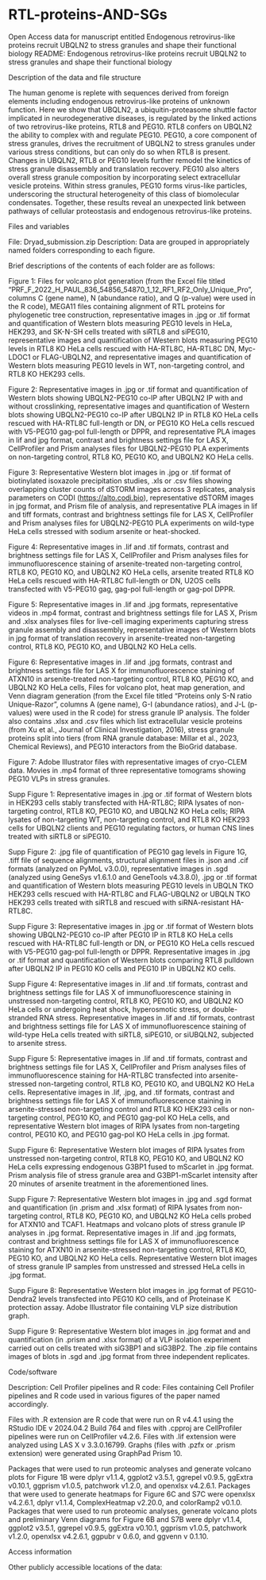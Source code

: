 # RTL-proteins-AND-SGs
Open Access data for manuscript entitled Endogenous retrovirus-like proteins recruit UBQLN2 to stress granules and shape their functional biology
README: Endogenous retrovirus-like proteins recruit UBQLN2 to stress granules and shape their functional biology


Description of the data and file structure

The human genome is replete with sequences derived from foreign elements including endogenous retrovirus-like proteins of unknown function. Here we show that UBQLN2, a ubiquitin-proteasome shuttle factor implicated in neurodegenerative diseases, is regulated by the linked actions of two retrovirus-like proteins, RTL8 and PEG10. RTL8 confers on UBQLN2 the ability to complex with and regulate PEG10. PEG10, a core component of stress granules, drives the recruitment of UBQLN2 to stress granules under various stress conditions, but can only do so when RTL8 is present. Changes in UBQLN2, RTL8 or PEG10 levels further remodel the kinetics of stress granule disassembly and translation recovery. PEG10 also alters overall stress granule composition by incorporating select extracellular vesicle proteins. Within stress granules, PEG10 forms virus-like particles, underscoring the structural heterogeneity of this class of biomolecular condensates. Together, these results reveal an unexpected link between pathways of cellular proteostasis and endogenous retrovirus-like proteins.

Files and variables

File: Dryad_submission.zip
Description: Data are grouped in appropriately named folders corresponding to each figure.

Brief descriptions of the contents of each folder are as follows:

Figure 1: Files for volcano plot generation (from the Excel file titled “PRF_F_2022_H_PAUL_836_54856_54870_1_12_RF1_RF2_Only_Unique_Pro”, columns C (gene name), N (abundance ratio), and Q (p-value) were used in the R code), MEGA11 files containing alignment of RTL proteins for phylogenetic tree construction, representative images in .jpg or .tif format and quantification of Western blots measuring PEG10 levels in HeLa, HEK293, and SK-N-SH cells treated with siRTL8 and siPEG10, representative images and quantification of Western blots measuring PEG10 levels in RTL8 KO HeLa cells rescued with HA-RTL8C, HA-RTL8C DN, Myc-LDOC1 or FLAG-UBQLN2, and representative images and quantification of Western blots measuring PEG10 levels in WT, non-targeting control, and RTL8 KO HEK293 cells.

Figure 2: Representative images in .jpg or .tif format and quantification of Western blots showing UBQLN2-PEG10 co-IP after UBQLN2 IP with and without crosslinking, representative images and quantification of Western blots showing UBQLN2-PEG10 co-IP after UBQLN2 IP in RTL8 KO HeLa cells rescued with HA-RTL8C full-length or DN, or PEG10 KO HeLa cells rescued with V5-PEG10 gag-pol full-length or DPPR, and representative PLA images in lif and jpg format, contrast and brightness settings file for LAS X, CellProfiler and Prism analyses files for UBQLN2-PEG10 PLA experiments on non-targeting control, RTL8 KO, PEG10 KO, and UBQLN2 KO HeLa cells.

Figure 3: Representative Western blot images in .jpg or .tif format of biotinylated isoxazole precipitation studies, .xls or .csv files showing overlapping cluster counts of dSTORM images across 3 replicates, analysis parameters on CODI (https://alto.codi.bio), representative dSTORM images in jpg format, and Prism file of analysis, and representative PLA images in lif and tiff formats, contrast and brightness settings file for LAS X, CellProfiler and Prism analyses files for UBQLN2-PEG10 PLA experiments on wild-type HeLa cells stressed with sodium arsenite or heat-shocked.

Figure 4: Representative images in .lif and .tif formats, contrast and brightness settings file for LAS X, CellProfiler and Prism analyses files for immunofluorescence staining of arsenite-treated non-targeting control, RTL8 KO, PEG10 KO, and UBQLN2 KO HeLa cells, arsenite treated RTL8 KO HeLa cells rescued with HA-RTL8C full-length or DN, U2OS cells transfected with V5-PEG10 gag, gag-pol full-length or gag-pol DPPR. 

Figure 5: Representative images in .lif and .jpg formats, representative videos in .mp4 format, contrast and brightness settings file for LAS X, Prism and .xlsx analyses files for live-cell imaging experiments capturing stress granule assembly and disassembly, representative images of Western blots in jpg format of translation recovery in arsenite-treated non-targeting control, RTL8 KO, PEG10 KO, and UBQLN2 KO HeLa cells.

Figure 6: Representative images in .lif and .jpg formats, contrast and brightness settings file for LAS X for immunofluorescence staining of ATXN10 in arsenite-treated non-targeting control, RTL8 KO, PEG10 KO, and UBQLN2 KO HeLa cells, Files for volcano plot, heat map generation, and Venn diagram generation (from the Excel file titled “Proteins only S-N ratio Unique-Razor”, columns A (gene name), G-I (abundance ratios), and J-L (p-values) were used in the R code) for stress granule IP analysis. The folder also contains .xlsx and .csv files which list extracellular vesicle proteins (from Xu et al., Journal of Clinical Investigation, 2016), stress granule proteins split into tiers (from RNA granule database: Millar et al., 2023, Chemical Reviews), and PEG10 interactors from the BioGrid database.

Figure 7: Adobe Illustrator files with representative images of cryo-CLEM data. Movies in .mp4 format of three representative tomograms showing PEG10 VLPs in stress granules.

Supp Figure 1: Representative images in .jpg or .tif format of Western blots in HEK293 cells stably transfected with HA-RTL8C; RIPA lysates of non-targeting control, RTL8 KO, PEG10 KO, and UBQLN2 KO HeLa cells; RIPA lysates of non-targeting WT, non-targeting control, and RTL8 KO HEK293 cells for UBQLN2 clients and PEG10 regulating factors, or human CNS lines treated with siRTL8 or siPEG10.

Supp Figure 2: .jpg file of quantification of PEG10 gag levels in Figure 1G, .tiff file of sequence alignments, structural alignment files in .json and .cif formats (analyzed on PyMoL v3.0.0), representative images in .sgd (analyzed using GeneSys v1.6.1.0 and GeneTools v4.3.8.0), .jpg or .tif format and quantification of Western blots measuring PEG10 levels in UBQLN TKO HEK293 cells rescued with HA-RTL8C and FLAG-UBQLN2 or UBQLN TKO HEK293 cells treated with siRTL8 and rescued with siRNA-resistant HA-RTL8C.

Supp Figure 3: Representative images in .jpg or .tif format of Western blots showing UBQLN2-PEG10 co-IP after PEG10 IP in RTL8 KO HeLa cells rescued with HA-RTL8C full-length or DN, or PEG10 KO HeLa cells rescued with V5-PEG10 gag-pol full-length or DPPR. Representative images in .jpg or .tif format and quantification of Western blots comparing RTL8 pulldown after UBQLN2 IP in PEG10 KO cells and PEG10 IP in UBQLN2 KO cells.

Supp Figure 4: Representative images in .lif and .tif formats, contrast and brightness settings file for LAS X of immunofluorescence staining in unstressed non-targeting control, RTL8 KO, PEG10 KO, and UBQLN2 KO HeLa cells or undergoing heat shock, hyperosmotic stress, or double-stranded RNA stress. Representative images in .lif and .tif formats, contrast and brightness settings file for LAS X of immunofluorescence staining of wild-type HeLa cells treated with siRTL8, siPEG10, or siUBQLN2, subjected to arsenite stress.

Supp Figure 5: Representative images in .lif and .tif formats, contrast and brightness settings file for LAS X, CellProfiler and Prism analyses files of immunofluorescence staining for HA-RTL8C transfected into arsenite-stressed non-targeting control, RTL8 KO, PEG10 KO, and UBQLN2 KO HeLa cells. Representative images in .lif, .jpg, and .tif formats, contrast and brightness settings file for LAS X of immunofluorescence staining in arsenite-stressed non-targeting control and RTL8 KO HEK293 cells or non-targeting control, PEG10 KO, and PEG10 gag-pol KO HeLa cells, and representative Western blot images of RIPA lysates from non-targeting control, PEG10 KO, and PEG10 gag-pol KO HeLa cells in .jpg format.

Supp Figure 6: Representative Western blot images of RIPA lysates from unstressed non-targeting control, RTL8 KO, PEG10 KO, and UBQLN2 KO HeLa cells expressing endogenous G3BP1 fused to mScarlet in .jpg format. Prism analysis file of stress granule area and G3BP1-mScarlet intensity after 20 minutes of arsenite treatment in the aforementioned lines.

Supp Figure 7: Representative Western blot images in .jpg and .sgd format and quantification (in .prism and .xlsx format) of RIPA lysates from non-targeting control, RTL8 KO, PEG10 KO, and UBQLN2 KO HeLa cells probed for ATXN10 and TCAF1. Heatmaps and volcano plots of stress granule IP analyses in .jpg format. Representative images in .lif and .jpg formats, contrast and brightness settings file for LAS X of immunofluorescence staining for ATXN10 in arsenite-stressed non-targeting control, RTL8 KO, PEG10 KO, and UBQLN2 KO HeLa cells. Representative Western blot images of stress granule IP samples from unstressed and stressed HeLa cells in .jpg format.

Supp Figure 8: Representative Western blot images in .jpg format of PEG10-Dendra2 levels transfected into PEG10 KO cells, and of Proteinase K protection assay. Adobe Illustrator file containing VLP size distribution graph.

Supp Figure 9: Representative Western blot images in .jpg format and and quantification (in .prism and .xlsx format) of a VLP isolation experiment carried out on cells treated with siG3BP1 and siG3BP2. The .zip file contains images of blots in .sgd and .jpg format from three independent replicates.

 

Code/software

Description: Cell Profiler pipelines and R code: Files containing Cell Profiler pipelines and R code used in various figures of the paper named accordingly.

Files with .R extension are R code that were run on R v4.4.1 using the RStudio IDE v 2024.04.2 Build 764 and files with .cpproj are CellProfiler pipelines were run on CellProfiler v4.2.6. Files with .lif extension were analyzed using LAS X v 3.3.0.16799. Graphs (files with .pzfx or .prism extension) were generated using GraphPad Prism 10.

Packages that were used to run proteomic analyses and generate volcano plots for Figure 1B were dplyr v1.1.4, ggplot2 v3.5.1, ggrepel v0.9.5, ggExtra v0.10.1, ggprism v1.0.5, patchwork v1.2.0, and openxlsx v4.2.6.1. Packages that were used to generate heatmaps for Figure 6C and S7C were openxlsx v4.2.6.1, dplyr v1.1.4, ComplexHeatmap v2.20.0, and colorRamp2 v0.1.0. Packages that were used to run proteomic analyses, generate volcano plots and preliminary Venn diagrams for Figure 6B and S7B were dplyr v1.1.4, ggplot2 v3.5.1, ggrepel v0.9.5, ggExtra v0.10.1, ggprism v1.0.5, patchwork v1.2.0, openxlsx v4.2.6.1, ggpubr v 0.6.0, and ggvenn v 0.1.10.

Access information

Other publicly accessible locations of the data:



